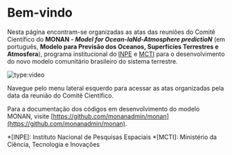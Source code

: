 # Bem-vindo

Nesta página encontram-se organizadas as atas das reuniões do Comitê Científico do **MONAN - _Model for Ocean-laNd-Atmosphere predictioN_** (em português, **Modelo para Previsão dos Oceanos, Superfícies Terrestres e Atmosfera**), programa institucional do [INPE](https://www.gov.br/inpe/pt-br) e [MCTI](https://www.gov.br/mcti/pt-br) para o desenvolvimento do novo modelo comunitário brasileiro do sistema terrestre.

![type:video](https://youtube.com/embed/lq4pmpvqBIM)

Navegue pelo menu lateral esquerdo para acessar as atas organizadas pela data da reunião do Comitê Científico.

Para a documentação dos códigos em desenvolvimento do modelo MONAN, visite [https://github.com/monanadmin/monan](https://github.com/monanadmin/monan).

*[INPE]: Instituto Nacional de Pesquisas Espaciais
*[MCTI]: Ministério da Ciência, Tecnologia e Inovações
